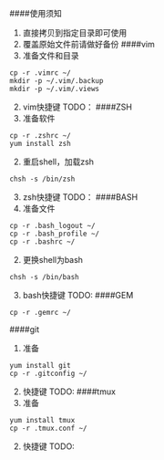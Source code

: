 ####使用须知
1. 直接拷贝到指定目录即可使用
2. 覆盖原始文件前请做好备份
####vim
1. 准备文件和目录
```shell
cp -r .vimrc ~/
mkdir -p ~/.vim/.backup
mkdir -p ~/.vim/.views
```
2. vim快捷键
TODO：
####ZSH
1. 准备软件
```shell
cp -r .zshrc ~/
yum install zsh
```
2. 重启shell，加载zsh
```shell
chsh -s /bin/zsh
```
3. zsh快捷键
TODO：
####BASH
1. 准备文件
```shell
cp -r .bash_logout ~/
cp -r .bash_profile ~/
cp -r .bashrc ~/
```
2. 更换shell为bash
```shell
chsh -s /bin/bash
```
3. bash快捷键
TODO:
####GEM
```shell
cp -r .gemrc ~/
```
####git
1. 准备
```shell
yum install git
cp -r .gitconfig ~/
```
2. 快捷键
TODO:
####tmux
1. 准备
```shell
yum install tmux
cp -r .tmux.conf ~/
```
2. 快捷键
TODO:
